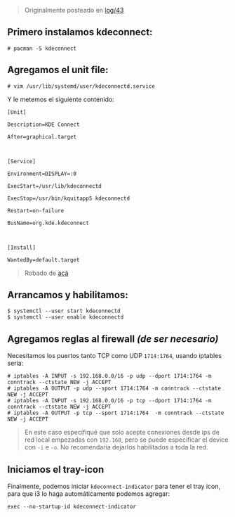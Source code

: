 <!-- TITLE: Usando KDE Connect en Archlinux con i3 -->
<!-- SUBTITLE:Válido para otras distros y configuraciones -->

> Originalmente posteado en [log/43](https://log.exos.ninja/43)

## Primero instalamos **kdeconnect**:

    # pacman -S kdeconnect

## Agregamos el unit file:

    # vim /usr/lib/systemd/user/kdeconnectd.service

Y le metemos el siguiente contenido:

    [Unit]

    Description=KDE Connect

    After=graphical.target

    

    [Service]

    Environment=DISPLAY=:0

    ExecStart=/usr/lib/kdeconnectd

    ExecStop=/usr/bin/kquitapp5 kdeconnectd

    Restart=on-failure

    BusName=org.kde.kdeconnect

    

    [Install]

    WantedBy=default.target


> Robado de [acá](https://gist.github.com/PedroHLC/7764e82fde94f54829c4fd47a0eaa822)

## Arrancamos y habilitamos:

    $ systemctl --user start kdeconnectd
    $ systemctl --user enable kdeconnectd

## Agregamos reglas al firewall *(de ser necesario)*

Necesitamos los puertos tanto TCP como UDP `1714:1764`, usando iptables sería:

    # iptables -A INPUT -s 192.168.0.0/16 -p udp --dport 1714:1764 -m conntrack --ctstate NEW -j ACCEPT
    # iptables -A OUTPUT -p udp --sport 1714:1764 -m conntrack --ctstate NEW -j ACCEPT
    # iptables -A INPUT -s 192.168.0.0/16 -p tcp --dport 1714:1764 -m conntrack --ctstate NEW -j ACCEPT
    # iptables -A OUTPUT -p tcp --sport 1714:1764  -m conntrack --ctstate NEW -j ACCEPT

> En este caso especifiqué que solo acepte conexiones desde ips de red local empezadas con `192.168`, pero se puede especificar el device con `-i` e `-o`. No recomendaría dejarlos habilitados a toda la red.

## Iniciamos el tray-icon

Finalmente, podemos iniciar `kdeconnect-indicator` para tener el tray icon, para que i3 lo haga automáticamente podemos agregar:

    exec --no-startup-id kdeconnect-indicator
